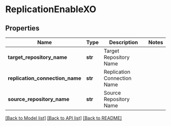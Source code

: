 # ReplicationEnableXO

## Properties

| Name                            | Type    | Description                 | Notes |
| ------------------------------- | ------- | --------------------------- | ----- |
| **target_repository_name**      | **str** | Target Repository Name      |
| **replication_connection_name** | **str** | Replication Connection Name |
| **source_repository_name**      | **str** | Source Repository Name      |

[[Back to Model list]](../README.md#documentation-for-models) [[Back to API list]](../README.md#documentation-for-api-endpoints) [[Back to README]](../README.md)
